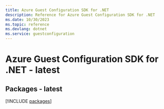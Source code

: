 ```yaml
---
title: Azure Guest Configuration SDK for .NET
description: Reference for Azure Guest Configuration SDK for .NET
ms.date: 10/30/2023
ms.topic: reference
ms.devlang: dotnet
ms.service: guestconfiguration
---
```

# Azure Guest Configuration SDK for .NET - latest
## Packages - latest
[!INCLUDE [packages](guest-configuration-index.md)]